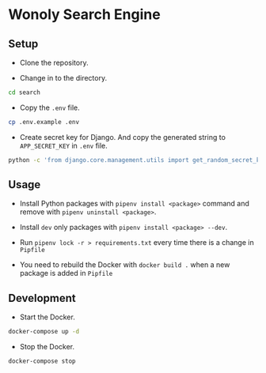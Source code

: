 # Wonoly Search Engine

## Setup

-   Clone the repository.

-   Change in to the directory.

```sh
cd search
```

-   Copy the `.env` file.

```sh
cp .env.example .env
```

-   Create secret key for Django. And copy the generated string to `APP_SECRET_KEY` in `.env` file.

```bash
python -c 'from django.core.management.utils import get_random_secret_key; print(get_random_secret_key())'
```

## Usage

-   Install Python packages with `pipenv install <package>` command and remove with `pipenv uninstall <package>`.

-   Install `dev` only packages with `pipenv install <package> --dev`.

-   Run `pipenv lock -r > requirements.txt` every time there is a change in `Pipfile`

-   You need to rebuild the Docker with `docker build .` when a new package is added in `Pipfile`

## Development

-   Start the Docker.

```bash
docker-compose up -d
```

-   Stop the Docker.

```bash
docker-compose stop
```
